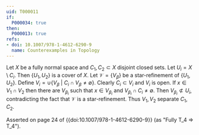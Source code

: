 ```yaml
---
uid: T000011
if:
  P000034: true
then:
  P000013: true
refs:
- doi: 10.1007/978-1-4612-6290-9
  name: Counterexamples in Topology
---
```


Let $X$ be a fully normal space and $C_1, C_2 \subset X$ disjoint closed sets. Let $U_i = X \setminus C_i$. Then $\{U_1,U_2\}$ is a cover of $X$. Let $\mathcal{V} = \{V_\beta\}$ be a star-refinement of $\{U_1,U_2\}$. Define $V_i = \cup\{V_\beta\ |\ C_i \cap V_\beta \neq \emptyset \}$. Clearly $C_i \subset V_i$ and $V_i$ is open. If $x \in V_1 \cap V_2$ then there are $V_{\beta_i}$ such that $x \in V_{\beta_i}$ and $V_{\beta_i} \cap C_i \neq \emptyset$. Then $V_{\beta_i} \not\subset U_i$, contradicting the fact that $\mathcal{V}$ is a star-refinement. Thus $V_1, V_2$ separate $C_1, C_2$.

Asserted on page 24 of {{doi:10.1007/978-1-4612-6290-9}}
(as "Fully T_4 => T_4").

